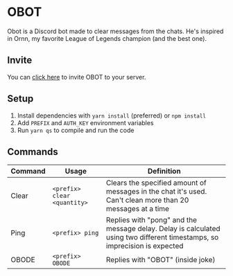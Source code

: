 # OBOT
Obot is a Discord bot made to clear messages from the chats. He's inspired in Ornn, my favorite League of Legends champion (and the best one).

## Invite
You can [click here](https://discord.com/api/oauth2/authorize?client_id=938149705140027472&permissions=8&scope=bot%20applications.commands) to invite OBOT to your server.

## Setup

1. Install dependencies with `yarn install` (preferred) or `npm install`
2. Add `PREFIX` and `AUTH_KEY` environment variables
3. Run `yarn qs` to compile and run the code

## Commands
| **Command** | **Usage** | **Definition** |
| --- | --- | --- |
| Clear | `<prefix> clear <quantity>` | Clears the specified amount of messages in the chat it's used. Can't clean more than 20 messages at a time |
| Ping | `<prefix> ping` | Replies with "pong" and the message delay. Delay is calculated using two different timestamps, so imprecision is expected |
| OBODE | `<prefix> OBODE` | Replies with "OBOT" (inside joke) |